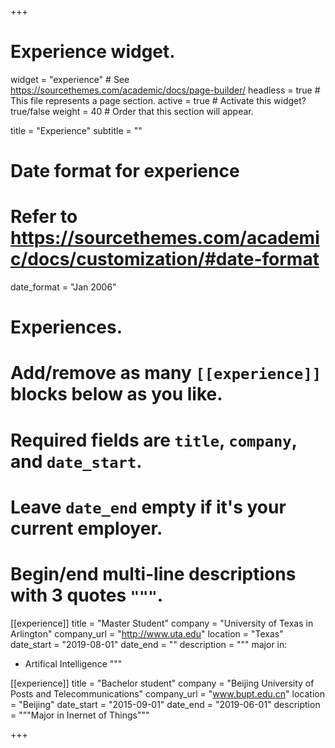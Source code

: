 +++
# Experience widget.
widget = "experience"  # See https://sourcethemes.com/academic/docs/page-builder/
headless = true  # This file represents a page section.
active = true  # Activate this widget? true/false
weight = 40  # Order that this section will appear.

title = "Experience"
subtitle = ""

# Date format for experience
#   Refer to https://sourcethemes.com/academic/docs/customization/#date-format
date_format = "Jan 2006"

# Experiences.
#   Add/remove as many `[[experience]]` blocks below as you like.
#   Required fields are `title`, `company`, and `date_start`.
#   Leave `date_end` empty if it's your current employer.
#   Begin/end multi-line descriptions with 3 quotes `"""`.
[[experience]]
  title = "Master Student"
  company = "University of Texas in Arlington"
  company_url = "http://www.uta.edu"
  location = "Texas"
  date_start = "2019-08-01"
  date_end = ""
  description = """
  major in:
  
  * Artifical Intelligence
  """

[[experience]]
  title = "Bachelor student"
  company = "Beijing University of Posts and Telecommunications"
  company_url = "www.bupt.edu.cn"
  location = "Beijing"
  date_start = "2015-09-01"
  date_end = "2019-06-01"
  description = """Major in Inernet of Things"""

+++

